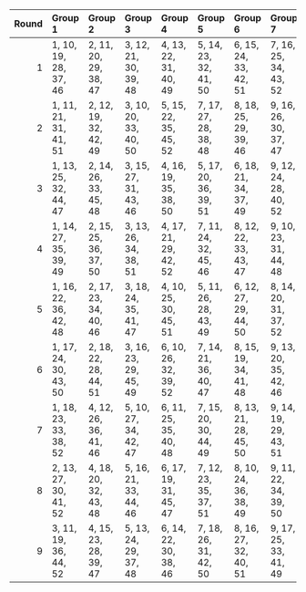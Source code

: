 |   Round | Group 1               | Group 2               | Group 3               | Group 4               | Group 5               | Group 6               | Group 7               | Group 8           | Group 9           |
|--------:|:----------------------|:----------------------|:----------------------|:----------------------|:----------------------|:----------------------|:----------------------|:------------------|:------------------|
|       1 | 1, 10, 19, 28, 37, 46 | 2, 11, 20, 29, 38, 47 | 3, 12, 21, 30, 39, 48 | 4, 13, 22, 31, 40, 49 | 5, 14, 23, 32, 41, 50 | 6, 15, 24, 33, 42, 51 | 7, 16, 25, 34, 43, 52 | 8, 17, 26, 35, 44 | 9, 18, 27, 36, 45 |
|       2 | 1, 11, 21, 31, 41, 51 | 2, 12, 19, 32, 42, 49 | 3, 10, 20, 33, 40, 50 | 5, 15, 22, 35, 45, 52 | 7, 17, 27, 28, 38, 48 | 8, 18, 25, 29, 39, 46 | 9, 16, 26, 30, 37, 47 | 4, 14, 24, 34, 44 | 6, 13, 23, 36, 43 |
|       3 | 1, 13, 25, 32, 44, 47 | 2, 14, 26, 33, 45, 48 | 3, 15, 27, 31, 43, 46 | 4, 16, 19, 35, 38, 50 | 5, 17, 20, 36, 39, 51 | 6, 18, 21, 34, 37, 49 | 9, 12, 24, 28, 40, 52 | 7, 10, 22, 29, 41 | 8, 11, 23, 30, 42 |
|       4 | 1, 14, 27, 35, 39, 49 | 2, 15, 25, 36, 37, 50 | 3, 13, 26, 34, 38, 51 | 4, 17, 21, 29, 42, 52 | 7, 11, 24, 32, 45, 46 | 8, 12, 22, 33, 43, 47 | 9, 10, 23, 31, 44, 48 | 5, 18, 19, 30, 40 | 6, 16, 20, 28, 41 |
|       5 | 1, 16, 22, 36, 42, 48 | 2, 17, 23, 34, 40, 46 | 3, 18, 24, 35, 41, 47 | 4, 10, 25, 30, 45, 51 | 5, 11, 26, 28, 43, 49 | 6, 12, 27, 29, 44, 50 | 8, 14, 20, 31, 37, 52 | 7, 13, 19, 33, 39 | 9, 15, 21, 32, 38 |
|       6 | 1, 17, 24, 30, 43, 50 | 2, 18, 22, 28, 44, 51 | 3, 16, 23, 29, 45, 49 | 6, 10, 26, 32, 39, 52 | 7, 14, 21, 36, 40, 47 | 8, 15, 19, 34, 41, 48 | 9, 13, 20, 35, 42, 46 | 4, 11, 27, 33, 37 | 5, 12, 25, 31, 38 |
|       7 | 1, 18, 23, 33, 38, 52 | 4, 12, 26, 36, 41, 46 | 5, 10, 27, 34, 42, 47 | 6, 11, 25, 35, 40, 48 | 7, 15, 20, 30, 44, 49 | 8, 13, 21, 28, 45, 50 | 9, 14, 19, 29, 43, 51 | 2, 16, 24, 31, 39 | 3, 17, 22, 32, 37 |
|       8 | 2, 13, 27, 30, 41, 52 | 4, 18, 20, 32, 43, 48 | 5, 16, 21, 33, 44, 46 | 6, 17, 19, 31, 45, 47 | 7, 12, 23, 35, 37, 51 | 8, 10, 24, 36, 38, 49 | 9, 11, 22, 34, 39, 50 | 1, 15, 26, 29, 40 | 3, 14, 25, 28, 42 |
|       9 | 3, 11, 19, 36, 44, 52 | 4, 15, 23, 28, 39, 47 | 5, 13, 24, 29, 37, 48 | 6, 14, 22, 30, 38, 46 | 7, 18, 26, 31, 42, 50 | 8, 16, 27, 32, 40, 51 | 9, 17, 25, 33, 41, 49 | 1, 12, 20, 34, 45 | 2, 10, 21, 35, 43 |